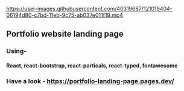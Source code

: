 <!-- @format -->

https://user-images.githubusercontent.com/40319687/121019404-06194d80-c7bd-11eb-9c75-ab037e011f19.mp4

<!-- @format -->

## Portfolio website landing page

### Using-

#### React, react-bootstrap, react-particals, react-typed, fontawesome

### Have a look - https://portfolio-landing-page.pages.dev/
